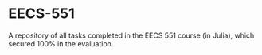 # EECS-551
A repository of all tasks completed in the EECS 551 course (in Julia), which secured 100% in the evaluation.
